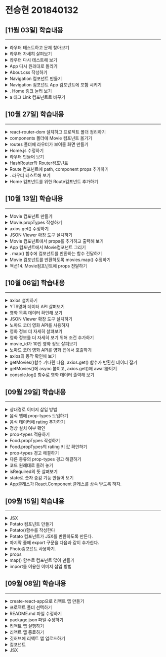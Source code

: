 # 전승현 201840132 



##  [11월 03일] 학습내용
------

<details>
<summary> 라우터 테스트하고 문제 찾아보기</summary>

1. localhost:3000에 접속하면 주소 뒤에 자동으로 /#/가 붙으면서 영화 앱 화면이 나타난다.
2. 이번에는 /about에도 접속해 본다. 당연히 About 컴포넌트만 출력되야 함에도, Movie 컴포넌트가
함께 출력된다.
3. 이제부터 이 문제를 해결해 보도록 한다.


</details>

<details>
<summary>  라우터 자세히 살펴보기</summary>

1. • App 컴포넌트에 라우터를 다음과 같이 구성한다
~~~javascript
  <HashRouter>
        <Navigation />
        <Route path = '/' exact={true} component={Home} />
        <Route path = '/about' component={About} />
        <Route path = '/movie-detale' componente={Detail} />
    </HashRouter>
~~~

</details>


<details>
<summary> 라우터 다시 테스트해 보기</summary>

1. /home에 접속하면 문제가 없어 보이지만, /home/introduction에 접속하면 Home이 함께 나오는
문제는 여전하다.
2. 라우터는 사용자가 /home/introduction에 접속하면 /, /home, /home/introduction 순서로
path props가 있는지를 찾는다. 그런데 이들 모두가 path props를 갖고 있기 때문에 introduction
에 접속하면 이 모든 것이 보이는 것이다.
3. • 이와 같은 이유로 /about에 접속하면 /, /about 순서로 path props를 찾기 때문에 Home과 About
컴포넌트 모두 출력되는 것이었다.


</details>

<details>
<summary> App 다시 원래대로 돌리기</summary>

1. Route 컴포넌트에 exact props를 추가하면 해결할 수 있다
2. exact props는 Route 컴포넌트가 path props와 정확하게 일치하는 URL에만 반응하도록 한다.



</details>

<details>
<summary> About.css 작성하기</summary>

1. route 폴더에 About.css파일을 생성한고, css 코드를 작성한다. (kabab case사용하기)
2. About.js에 About.css를 import하고, 적용할 수 있도록 내용도 수정한다



</details>


<details>
<summary>  Navigation 컴포넌트 만들기</summary>

1.  Home과 About이라는 2개의 버튼을 만들고, 각각의 버튼을 눌렸을 때 해당 화면이 보이도록 할 것
이다
2. 먼저 components폴더에 Navigation.js파일을 만들고, 2개의 a 태그를 반환하도록 작성한다



</details>


<details>
<summary> Navigation 컴포넌트 App 컴포넌트에 포함 시키기</summary>

1. App컴포넌트에 Navigation을 import시키고, <HashRoute>에서 불러오게 한다.
2. 앱을 실행하면 Navigation이 출력되는 것을 확인할 수 있다
3. 하지만 동작은 잘 될까? 다음 액션에서 확인해 보자.

</details>

<details>
<summary> . Home 링크 눌러 보기</summary>

1. Home링크를 눌러본다.
2. • 링크를 클릭할 때마다 리액트가 죽고, 새 페이지가 열리는 문제가 발생한다.
3. • 원인은 a 태그의 href속성이 페이지 전체를 다시 그리는 성질을 갖고 있기 때문이다.
4. 이대로 라면 필요한 부분만 다시 그려주는 리액트를 써야할 이유가 없다. 
5. 이 문제를 해결하려면 react-router-dom의 Link 컴포넌트를 사용하면 된다.

</details>


<details>
<summary> a 태그 Link 컴포넌트로 바꾸기</summary>

1. Navigation 컴포넌트에 Link 컴포넌트를 import하고 a 태그를 Link 컴포넌트로 바꾼다. • href속성은 to로 수정한다.
2. 앱을 실행하고 링크를 클릭해 본다. 페이지 전체 고침 문제가 해결된 것을 확인할 수 있다

</details>


##  [10월 27일] 학습내용
------

<details>
<summary> react-router-dom 설치하고 프로젝트 폴더 정리하기</summary>

1. 간단한 메뉴를 추가한다.
2. 메뉴를 클릭하면 화면이 이동해야 하는데, 이때 필요한 것이 라우터이다.
3. • 라우터는 react-router-dom패키지를 이용하면 된다.
4.  react-router-dom 설치하기
~~~ javascript
> npm install react-router-dom
~~~


</details>

<details>
<summary>   components 폴더에 Movie 컴포넌트 옮기기</summary>

1. src/components 폴더 만들고 Movie컴포넌트 이동

</details>


<details>
<summary> routes 폴더에 라우터가 보여줄 화면 만들기</summary>

1. • src/routes 폴더 만들고 Home.js와 About.js 파일 생성


</details>

<details>
<summary> Home.js 수정하기</summary>

1. App.js내용을 Home.js로 복사하고 컴포넌트 이름을 Home으로 수정한다
2. Home.css를 생성하고 Home.js에 import한다.



</details>

<details>
<summary> 라우터 만들어 보기</summary>

1. 라우터는 사용자가 입력한 URL을 통해 특정 컴포넌트를 불러준다.
2. React-router-dom은 여러 종류의 라우터를 제공하는데, 여기서는 HashRouter와 Route컴포넌트
를 사용한다.
3. App.js에 HashRouter와 Route 컴포넌트 import하고 적용한다.


</details>


<details>
<summary> HashRouter와 Router컴포넌트</summary>

1. HashRouter와 Router컴포넌트 import한다
2. HashRouter컴포넌트가 Route컴포넌트를 감싸 반환하도록 App.js를 수정한다
3. 그리고 Home을 import 했던 코드는 잠시 지운다.
4. Route에는 2가지 props를 전달할 수 있다. 하나는 URL을 위한 path props고, 또 하나는 URL에 맞
는 컴포넌트를 불러 주기 위한 component props이다.




</details>


<details>
<summary> Route 컴포넌트에 path, component props 추가하기</summary>

1. About 컴포넌트를 import 한다.
2. Path, component props에 URL과 About 컴포넌트를 전달한다.

</details>

<details>
<summary> . 라우터 테스트해 보기</summary>

1. • localhost:3000/#에 path props로 전달했던 값 /about을 붙여 다시 접속해 보자.
2. URL은 localhost:3000/#/about이고, 액션3에서 작성했던 내용이 출력된다.
3. 이것은 Route 컴포넌트에 전달한 path props를 보고 component props에 지정한 About 컴포넌
트를 그려 준 것이다. 

</details>


<details>
<summary> Home 컴포넌트를 위한 Route컴포넌트 추가하기</summary>

1. App 컴포넌트에 Home 컴포넌트를 import하고, 또 다른 Route 컴포넌트를 추가 한다
2. path props를 “/”으로 입력한 이유는 localhost:3000에 접속하면 기본으로 보여줄 컴포넌트를
Home 컴포넌트로 하기 위해서이다.

</details>

##  [10월 13일] 학습내용
------

<details>
<summary> Movie 컴포넌트 만들기</summary>

1. src폴더에 Movie.js 파일을 새로 만든다.
2. 컴포넌트의 기본 골격을 작성한다
3. Movie 컴포넌트는 state가 필요하지 않으므로 클래스형 컴포넌트가 아닌, 함수형 컴포넌트로 작성
하기로 한다.
4. Movie에 넘어와야 하는 영화 데이터를 정의하고, 관리하기 위해 prop-types를 사용한다.
~~~ javascript
> import PropTypes from "prop-types";

function Movie() {
    return <h1></h1>;
}

Movie.propTypes = {};

export default Movie;
~~~


</details>

<details>
<summary>  Movie.propTypes 작성하기</summary>

1. 먼저 id를 Movie.propTypes를 추가 한다. 
2. id의 자료형은 Number이고, 반드시 있어야 함으로 PropType.number.isRequired로 작성한다.
3. year, title, summary, poster를 각각 Movie.propTypes에 추가 한다. 
4. 여기서 poster props는 영화 포스터 이미지 주소를 저장하기 위한 것이다

~~~ javascript
Movie.propTypes = {
  year: PropTypes.number.isRequired,
  title: PropTypes.string.isRequired,
  summary: PropTypes.string.isRequired,
  poster: PropTypes.string.isRequired,
  genres: PropTypes.arrayOf(PropTypes.string).isRequired,
};

~~~





</details>


<details>
<summary>axios.get() 수정하기</summary>

~~~ javascript
getMovie = async () => {
    //movies.data.data.movies
    const {
      data: {
        data: { movies },
      },
    } = await axios.get("https://yts-proxy.now.sh/list_movies.json?_by=rating");

~~~


</details>

<details>
<summary> JSON Viewer 확장 도구 설치하기</summary>

1. JSON Viewer라는 확장 도구를 설치하면 정상적으로 볼 수 있다.
2. 크롬 웹스토어에서 JSON Viewer라고 검색하고 설치한다



</details>

<details>
<summary> Movie 컴포넌트에서 props를 추가하고 출력해 보기</summary>

1. Movie 컴포넌트에서 id, title, year, summary, poster props를 받아 출력할 수 있도록 수정한다.
2. App 컴포넌트에서 Movie컴포넌트를 그릴 때 title만 우선 출력하도록 만들어 보자.
3. 음식 앱을 만들 때 컴포넌트를 map() 함수로 출력했던 것과 같이 코딩한다.


~~~ javascript
function Movie({ id, year, title, summary, poster }) {
    return <h4>{title}</h4>;
}

~~~
</details>


<details>
<summary> App 컴포넌트에서 Movie컴포넌트 그리기</summary>

1. We are ready를 출력하고 있는 자리, 즉 로딩이 완료 되면 실행되는 자리에 movies.map()을 사용
한다.
2. map() 함수의 첫 번째 인자로 컴포넌트를 반환하는 함수를 전달하면 된다.
~~~ javascript
render() {
    const { isLoading, movies} = this.state;
    return <div>{isLoading ? 'Loading..' : movies.map()}</div>;
}

~~~



</details>


<details>
<summary>. map() 함수에 컴포넌트를 반환하는 함수 전달하기</summary>

1. 우선 console탭에 영화 데이터를 출력한 다음, 아무것도 반환하지 않는 함수를 전달해 본다
~~~ javascript
{isLoading
? 'Loading...'
: movies.map((movie)=>{
    console.log(movie)
    return
})}

~~~

</details>

<details>
<summary> Movie 컴포넌트를 반환하도록 movies.map() 수정하기</summary>

1. App.js에 Movie 컴포넌트를 import한 다음, movies.map()에 전달한 함수가 <Movie />를 반환하
도록 한다.
~~~ javascript
import Moive from './Movie'

~~~

</details>


<details>
<summary>액션14. Movie컴포넌트에 props 전달하기</summary>

1. id, year, title, summary, poster를 isRequired로 설정했기 때문에 props를 모두 전달해야 한다.
2. • 단, poster props의 경우 키 이름이 medium_cover_image이므로 movies.poster가 아니라
movies.medium_cover_image라고 작성한다.
3. setTimeout은 이제 사용할 필요가 없으니 삭제한다.
4. App을 실행해 보면 영화 제목이 나오는 것을 확인할 수 있다.

~~~ javascript
  <Movie
                  key={movie.id}
                  id={movie.id}
                  year={movie.year}
                  title={movie.title}
                  summary={movie.summary}
                  poster={movie.medium_cover_image}


~~~
</details>





##  [10월 06일] 학습내용
------

<details>
<summary>axios 설치하기</summary>

1. javascript에서는 영화 데이터를 로딩 할 때 fetch()함수를 사용한다. 
2. 하지만 이 시간은 javascript시간이 아님으로 그 대신 axios를 사용하도록 한다.
3. public 폴더에 images폴더를 생성한다
4. 터미널에서 다음과 같이 입력하여 axios를 설치한다.
~~~
> npm install axios
~~~


</details>

<details>
<summary>  YTS영화 데이터 API 살펴보기</summary>

1. 브라우저 주소창에 yts.lt/api 라고 입력하고, YTS영화 데이터 API 사이트에 접속해 보자.
2. 앞으로 사용할 API는 'List Movies API'이다.
3. List Movies를 클릭한다. 로그인 하지 않아도 된다.
4. API는 특정 주소를 입력하면 그 주소에 맞는 결과를 보내 준다.
5. 조건도 붙일 수 있도록 제공한다.
6. 우리는 Endpoint의 가장 위에 있는 주소를 사용한다. 이 주소는 최신 영화 20개에 대한 데이터를 기
본으로 보내 준다



</details>


<details>
<summary>영화 목록 데이터 확인해 보기</summary>

1. • 브라우저에서 Endpoint의 주소 중 json으로 끝나는 주소를 입력한다.
2. • min스타일로 제공되기 때문에 보기가 아주 불편하다.



</details>

<details>
<summary> JSON Viewer 확장 도구 설치하기</summary>

1. JSON Viewer라는 확장 도구를 설치하면 정상적으로 볼 수 있다.
2. 크롬 웹스토어에서 JSON Viewer라고 검색하고 설치한다



</details>

<details>
<summary>노마드 코더 영화 API를 사용하자</summary>

1. API GitHub에 접속해 보면 README.md 소개 글에 다음과 같은 내용이 있다
2. YTS의 endpoint /list_movies.json을 사용하려면 yts-proxy.now.sh에 /list_movies.json을 붙이
면 된다.
3. 만일 YTS의 다른 endpoint와 함께 노마드 코더 영화 API를 사용하려면,
yts-proxy.now.sh에 endpoint를 붙이면 된다.

</details>


<details>
<summary>영화 정보 더 자세히 살펴보기</summary>

1. 영화정보를 좀더 자세히 살펴보자
2. 주소창에 yts-proxy.now.sh/movie_details.json라고 접속하면 아무 것도 출력되지 않는다.
3. API가 movie_id라는 조건을 요구하기 때문이다.


</details>


<details>
<summary>영화 정보를 더 자세히 보기 위해 조건 추가하기</summary>

1. yts.mx/api#mivie_details에 접속하면
movie_details Endpoint는 movie_id가 필수임을 알
수 있다.
2. 즉 yts-proxy.now.sh/list_movies.json에 movie_id를
추가해야 한다.
3. Example에 있는 주소를 보면 movie_id를 어떻게 추가
하는지 알 수 있다.


</details>

<details>
<summary> movie_id가 10인 영화 정보 살펴보기</summary>

1. yts-proxy.now.sh/list_movies.json?movie_id=10 이하고 접속하면 아이디가 10인 영화의 자세
한 정보를 볼 수 있다.



</details>


<details>
<summary>노마드 코더 영화 API를 영화 앱에서 호출하기</summary>

1. API를 사용하려면 axios를 import한 다음, componentDidMount()함수에서 axios로 API를 호출
하면 된다
2. axios.get()함수의 인자에 URL을 전달하여 API를 호출했다
3. setTimeout은 이제 사용할 필요가 없으니 삭제한다.
4. 실행해 보면 여전히 Loading... 이라고만 나온다.

</details>

<details>
<summary>axios의 동작 확인해 보기</summary>

1. axios가 동작하는지 살펴보자.
2. network탭을 열고 브라우저 새로고침(Ctrl+F5)을 한다
3. name이라는 항목에 list_movies.json이라고 나온 부분이 바로 axios가 API를 호출해서 발생한 것
이다.

</details>

<details>
<summary>getMovies()함수 기다린 다음, axios.get() 함수가 반환한 데이터 잡기</summary>

1. getMovies()함수를 만들고, 이 함수 안에서 axios.get()이 실행하도록 한다.
2. axios.get()의 return값은 movies에 저장한다. 
3. componentDidMount()함수가 실행되면 this.getMovie()가 실행된다
4. 이때 자바스크립트에게 getMovies()함수는 시간이 필요하다는 것을 알려야 하는데 이때 사용되는
것이 async, await 이다.

</details>


<details>
<summary> getMovies()에 async 붙이고, axios.get()에 await붙이기</summary>

1. 시간이 필요하다는 것을 알리기 위해서는 async, await 키워드가 필요하다. 
2. 자바스크립트에게 시간이 필요하다는 것을 알리려면 async를 ()앞에 붙이고,
3. 실제 시간이 필요한 대상인 axios.get()함수 에는 await을 붙인다.


</details>

<details>
<summary>  console.log() 함수로 영화 데이터 출력해 보기 </summary>

1. 앞에서 우리가 작업한 결과로 API가 보내준 데이터는 movies에 들어가 있을 것이다. 
2. console을 통해 출력해 보자.


</details>

##  [09월 29일] 학습내용
------

<details>
<summary>상대경로 이미지 삽입 방법</summary>

1. 교재에서의 이미지 삽입은 절대 경로를 사용했다. 상대 경로로 삽입할 때는 어떻게 하면 될까?
2. Import를 사용하는 방법도 있지만 이미지가 많을 경우는 코드가 길어져 적합하지 않다.
3. public 폴더에 images폴더를 생성한다
4. 그리고 필요한 곳에 
~~~
<img src=“image/[이미지 이름]”> 
~~~
형태로 태그를 작성하면 된다.

</details>

<details>
<summary> 음식 앱에 prop-types 도입하기</summary>

1. 정의한 props의 값이 컴포넌트에 제대로 전달되지 않으면 어떻게 해야 할까?
2. Picture props에 {dish.image}가 아닌 {true}를 전달하면 어떻게 될까?
3. 여러가지 이유로 원하는 대로 이미지 등이 나오지 않을 때 이를 검사할 수 있는 방법은 없을까?
4.  이번 절에서는 이 검사 방법에 대해 알아 보도록 한다.

~~~
import React from 'react';
~~~

</details>


<details>
<summary>음식 데이터에 rating 추가하기</summary>

1. • foodLike 배열의 각 요소에 rating(평점)을 추가한다
2. • Rating props를 Food 컴포넌트에 전달하면서 이 값을 검사해 보기로 한다
3. • 그러기 위해서는 props의 자료형을 검사할 수 있도록 만들어 주는 prop-types라는 도구가 필요하
다.
4. • 다음 액션에서는 도구를 설치해 본다.


</details>

<details>
<summary>정상 설치 여부 확인</summary>

1. Package.json 파일을 열어 dependencies 키에 있는 값을 살펴보자
2. Prop-types가 등록되어 있으면 설치가 정상적으로 된 것이다
3. Prop-types는 컴포넌트가 전달받은 props가 원하는 값인지 확인해 주는 역할을 한다
4. prop-types를 통해 미리 ‘Food 컴포넌트는 반드시 picture props가 전달되야 한다’고 정의할 수 있
다.


</details>

<details>
<summary> prop-types 적용하기</summary>

1. import PropTypes from ‘prop-types’; 를 App.js 파일 맨 위에 추가해 주자.
2. 그리고 ration props를 Food 컴포넌트에 전달하자. 
3. 아직 prop-types를 적용한 상태는 아니다.

</details>


<details>
<summary>Food.propTypes 작성하기</summary>

1. 이제 prop-types를 적용해 보자.
2. Food.propType에 객체를 적어 주기만 하면 된다.
3. 모든 props는 문자열이고 반드시 있어야 한다는 조건을 추가해 보자.
4. 실행하면 별 문제가 없어 보이지만, 콘솔 탭을 확인해 보면 경고 메시지가 보인다.

</details>


<details>
<summary>Food.propTypes의 rating 키 값 확인하기</summary>

1. isRequired는 필요하다는 뜻 이다.
2. rating에는 string이라는 자료형이 반드시 필요하다’는 이야기 이다.


</details>

<details>
<summary> prop-types 경고 해결하기</summary>

1. rating: PropTypes.string.isRequired 대신 rating: PropTypes.number.isRequired 로 교체
2. Console탭을 확인해 보면 prop type 경고 메시지가 사라져 있다


</details>


<details>
<summary>다른 종류의 prop-types 경고 해결하기</summary>

1. Picture props의 이름을 image로 바꿔보자.
2. 화면에 사진이 나오지 않게 된다
3. Console 탭을 살펴보면 그 이유를 알 수 있다.
4. Food 컴포넌트에 picture라는 이름의 props가 필요한데, 그 값이 undefined다.

</details>

<details>
<summary>코드 원래대로 돌려 놓기</summary>

1. 이럴 경우도 props오류가 발생한 다는 생각하며, 오류 메시지를 눈으로 익혀 둔다.

</details>

<details>
<summary>isRequired의 뜻 살펴보기</summary>

1. rating props는 필수가 아니어도 되는 항목이다.
2. 다만 값이 전달되는 경우 자료형이 number이기는 해야 한다.

</details>


<details>
<summary> state로 숫자 증감 기능 만들어 보기</summary>

1. props는 정적인 데이터만 다룰 수 있다.
2. state는 동적인 데이터를 다루기 위해 사용된다
3. state는 class형 컴포넌트에서 사용된다.
4. 기존의 App.js는 04-App.js로 이름을 바꾸고 새로운 App.js 파일을 생성한다.

</details>

<details>
<summary> App클래스가 React.Component 클레스를 상속 받도록 하자. </summary>

1. class를 `React.Component`로 상속받아 생성한다.
2. `React.Component` 클래스는 500여 줄이 넘는 코드
로 여러가지 기능이 이미 구현되어 있기 때문에 사용하
기에 편리하다.
3. import할 때 `{Component}`를 써주면 extends에서
`React.`을 생략할 수 있다.

</details>

## [09월 15일] 학습내용
------

<details>
<summary>JSX</summary>

1. 컴포넌트는 자바스크립트와 HTML을 조합한 JSX라는 문법을 사용해서 만든다.
2. JSX의 문법은 JS와 HTML 문법의 조합한 것으로 사용하다 보면 자연스럽게 익힐 수 있다.

</details>

<details>
<summary>Potato 컴포넌트 만들기</summary>

1. src폴더 안에 Potato.js라는 이름의 새 파일을 만든다.
2. 첫 글자는 반드시 대문자를 사용한다
3. Import 구문을 입력해야 리액트가 JSX를 이해할 수 있으니 반드시 입력한다.

~~~
import React from 'react';
~~~

</details>


<details>
<summary>Potato()함수를 작성한다</summary>

~~~
import React from 'react';
function Potato() {

}
~~~


</details>

<details>
<summary>Potato 컴포넌트가 JSX를 반환하도록 만든다.</summary>

~~~
import React from 'react';
function Potato() {
    return <h3>I love potato</h3>;
}
~~~

</details>

<details>
<summary>마지막 줄에 export 구문을 다음과 같이 추가한다.</summary>

~~~
import React from 'react';
function Potato() {
    return <h3>I love potato</h3>;
}

export default Potato;
~~~

</details>


<details>
<summary>Photo컴포넌트 사용하기.</summary>

1. Export구문을 추가하면 다른 파일에서 해당 컴포넌트를 사용할 수 있다.
2. 교재의 액션06 처럼 코딩하는 경우 오류가 발생한다.

~~~
ReactDOM.render(<App />, document.getElementById('root'));
-> ReactDOM.render(<App /><Potato />, document.getElementById('root'));
~~~

</details>


<details>
<summary>props</summary>

- Props란 컴포넌트에서 컴포넌트로 전달하는 데이터를 말한다. 함수의 매개변수 역할을 하는 것이다.<br>
 따라서 props를 사용하면 컴포넌트를 효율적으로 사용할 수 있다.


</details>

<details>
<summary>map() 함수로 컴포넌트 많이 만들기</summary>

1. 이제 앞서 만든 foodLike에 있는 데이터로 컴포넌트를 여러 개 만든다.
2. 이때 사용되는 함수가 JS의 map()이다.
3. 이번 절에서는 map()함수의 동작을 크롬 개발자 도구의 console을 통해 살펴본다

</details>


<details>
<summary>import를 이용한 이미지 삽입 방법</summary>

1. 교재에서의 이미지 삽입은 절대 경로를 사용했다. 상대 경로로 삽입할 때는 어떻게 하면 될까?
2. 먼저 알아 둬야 할 것은 src폴더 내부에 이미지를 저장해야 한다는 것이다.
3. 그리고 상대 경로 삽입 방법은 2가지가 있는데 한가지는 import를 사용하는 방법과 require를 사용하는 방법이다.
4. 여기서는 import방법을 설명한다.
5. img01은 별칭이고 실제 이미지의 위치는 /src/images/1.jpg이다. 반드시 src 아래 두어야 한다.
6. 그리고 실제 사용한 때는 img01로 사용한다.

~~~
import img01 from './images/1.jpg'
~~~
</details>




##  [09월 08일] 학습내용
-------
<details>
<summary>create-react-app으로 리액트 앱 만들기</summary>

1. 명령 프롬프트를 실행한 다음 리액트 앱을 만들고 싶은 디렉토리로 이동해서 다음과 같이 명령을 실행한다.

2. 작업 디렉토리를 미리 만들고 실행하는 것이 작업하기가 편하다.
3. 앱의 이름은 자유롭게 해도 되지만 여기서는 movie_app_2021으로 통일한다.
4. 이제 다음과 같이 명령을 실행하면 작업 디렉토리 안에 앱 이름 디렉토리가 자동으로 생성되고 그 안에 필요한 파일들을 자동으로 설치해준다.

5. 명령은> npx create-react-app movie_app_2021

6. install중에 warning이 발생하지만 상관없다.

</details>

<details>
<summary>프로젝트 폴더 선택하기</summary>

1. 폴더를 선택하고 진행했으면 movie_app_2021폴더를 펼쳐 내용을 살펴본다

2. 만일 미리 열지 않았으면 File > Open Folder...메뉴를 선택하고 열면 된다


</details>

</details>

<details>
<summary>README.md 파일 수정하기</summary>

1. README.md 파일의 내용을 모두 지우고, 아래와 같이 입력한 후 저장한다.

2. README.md 파일은 1학기때와 같이 가장 위에 이름과 학번이 오게 하고,
다음 줄부터 날짜를 쓴 다음 매주 학습내용을 작성한다.

3. 가장 최근의 내용이 가장 위로 올라오게 작성한다.


</details>

<details>
<summary>package.json 파일 수정하기</summary>

1. test, eject 명령어는 사용하지 않기 때문에 삭제 한다. 그리고 파일을 저장한다.

</details>

<details>
<summary>리액트 앱 실행하기</summary>

1. 명령 프롬프트에서 프로젝트 폴더로 이동한 다음, >npm start로 앱을 실행한다

2. Terminal을 이용 할 때는 경로를 주의해야 한다.

3. 웹브라우저에 리액트 로고가 나타나면 정상적으로 프로젝트가 생성된 것이다.

</details>


<details>
<summary>리액트 앱 종료하기</summary>

1. App 실행되면 웹브라우저에 다음 화면이 나타난다.

2. App을 종료하려면 프롬프트에서 Ctrl + c를 누른다

</details>

<details>
<summary>깃허브에 리액트 앱 업로드하기</summary>

1. 로컬 저장소 초기화하기
+ 교재에는 구체적인 설명이 나와 있지 않으나 프로젝트 자체의 용량은 크지 않치만 node_modules 폴더에 파일이 많아 업로드,
복사, 삭제 시에 시간이 많이 소요된다.

+ 또한 필요한 것은 새로 작성된 source이기 때문에 node_modules폴더를 제외하도록.gitignore파일을 작성한다

+ VScode를 사용할 경우 좌측하단의 구름 아이콘을 클릭하면 바로 push가 가능하다.

+ 교재에서는 루트 폴더라고 하는데, 이는 프로젝트의 루트를 말하는 것이다. 교재 전체에서 그렇게 사
용하고 있으니 주의해야 한다.

2. 깃허브에 저장소 만들기

3. 깃허브 저장소에 리액트 앱 업로드하기

4. 깃허브 저장소 확인하기

</details>


<details>
<summary>컴포넌트</summary>

1. function으로 정의 내린 곳을 컴포넌트라고 한다

2. 아래 코드를 살펴보면 App()함수가 정의되어 있고, 함수는 html문서를 return해 주고 있다. 리액트에서는 이것을 "App컴포넌트를 정의했다"고한다.

</details>


<details>
<summary>JSX</summary>

1. 컴포넌트는 자바스크립트와 HTML을 조합한 JSX라는 문법을 사용해서 만든다

2. JSX의 문법은 JS와 HTML 문법의 조합한 것으로 사용하다 보면 자연스럽게 익힐 수 있다.

</details>

